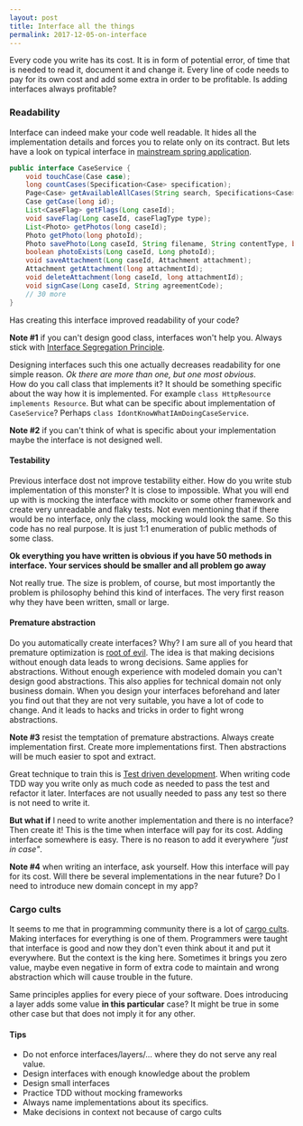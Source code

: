 ```yaml
---
layout: post
title: Interface all the things
permalink: 2017-12-05-on-interface
---
```

Every code you write has its cost. It is in form of potential error, of time that is needed to read it, document it and change it. Every line of code needs to pay for its own cost and add some extra in order to be profitable. Is adding interfaces always profitable? 


### Readability
Interface can indeed make your code well readable. It hides all the implementation details and forces you to relate only on its contract. But lets have a look on typical interface in [mainstream spring application](http://dominikmostek.cz/2017-02-24-anemic-philippic).

```java
public interface CaseService {
    void touchCase(Case case);
    long countCases(Specification<Case> specification);
    Page<Case> getAvailableAllCases(String search, Specifications<Case> searchSpecifications, PageRequest pageRequest);
    Case getCase(long id);
    List<CaseFlag> getFlags(Long caseId);
    void saveFlag(Long caseId, caseFlagType type);
    List<Photo> getPhotos(long caseId);
    Photo getPhoto(long photoId);
    Photo savePhoto(Long caseId, String filename, String contentType, byte[] data);
    boolean photoExists(Long caseId, Long photoId);
    void saveAttachment(Long caseId, Attachment attachment);
    Attachment getAttachment(long attachmentId);
    void deleteAttachment(long caseId, long attachmentId);
    void signCase(Long caseId, String agreementCode);
    // 30 more
}
``` 

Has creating this interface improved readability of your code? 

**Note #1** if you can't design good class, interfaces won't help you. Always stick with [Interface Segregation Principle](http://wiki.c2.com/?InterfaceSegregationPrinciple).

Designing interfaces such this one actually decreases readability for one simple reason. _Ok there are more than one, but one most obvious_. <br/>How do you call class that implements it? It should be something specific about the way how it is implemented. For example `class HttpResource implements Resource`. But what can be specific about implementation of `CaseService`? Perhaps `class IdontKnowWhatIAmDoingCaseService`. 

**Note #2** if you can't think of what is specific about your implementation maybe the interface is not designed well.

#### Testability
Previous interface dost not improve testability either. How do you write stub implementation of this monster? It is close to impossible. What you will end up with is mocking the interface with mockito or some other framework and create very unreadable and flaky tests. 
Not even mentioning that if there would be no interface, only the class, mocking would look the same. So this code has no real purpose. It is just 1:1 enumeration of public methods of some class. 

**Ok everything you have written is obvious if you have 50 methods in interface. Your services should be smaller and all problem go away**

Not really true. The size is problem, of course, but most importantly the problem is philosophy behind this kind of interfaces. The very first reason why they have been written, small or large. 

#### Premature abstraction
Do you automatically create interfaces? Why? I am sure all of you heard that premature optimization is [root of evil](http://wiki.c2.com/?PrematureOptimization). The idea is that making decisions without enough data leads to wrong decisions. Same applies for abstractions. Without enough experience with modeled domain you can't design good abstractions. This also applies for technical domain not only business domain. When you design your interfaces beforehand and later you find out that they are not very suitable, you have a lot of code to change. And it leads to hacks and tricks in order to fight wrong abstractions.

**Note #3** resist the temptation of premature abstractions. Always create implementation first. Create more implementations first. Then abstractions will be much easier to spot and extract. 

Great technique to train this is [Test driven development](http://dominikmostek.cz/2017-03-06-tdd-tips). When writing code TDD way you write only as much code as needed to pass the test and refactor it later. Interfaces are not usually needed to pass any test so there is not need to write it.

**But what if** I need to write another implementation and there is no interface? Then create it! This is the time when interface will pay for its cost. Adding interface somewhere is easy. There is no reason to add it everywhere _"just in case"_. 


**Note #4** when writing an interface, ask yourself. How this interface will pay for its cost. Will there be several implementations in the near future? Do I need to introduce new domain concept in my app? 

### Cargo cults
It seems to me that in programming community there is a lot of [cargo cults](https://en.wikipedia.org/wiki/Cargo_cult). Making interfaces for everything is one of them. Programmers were taught that interface is good and now they don't even think about it and put it everywhere. But the context is the king here. Sometimes it brings you zero value, maybe even negative in form of extra code to maintain and wrong abstraction which will cause trouble in the future. 

Same principles applies for every piece of your software. Does introducing a layer adds some value **in this particular** case? It might be true in some other case but that does not imply it for any other. 

#### Tips
- Do not enforce interfaces/layers/... where they do not serve any real value. 
- Design interfaces with enough knowledge about the problem
- Design small interfaces
- Practice TDD without mocking frameworks
- Always name implementations about its specifics. 
- Make decisions in context not because of cargo cults
